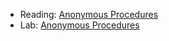 * Reading: [Anonymous Procedures](../readings/anonymous-procedures-reading.html)
* Lab: [Anonymous Procedures](../labs/anonymous-procedures-lab.html)
